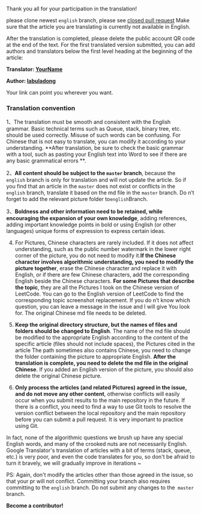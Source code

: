 Thank you all for your participation in the translation!

please clone newest `english` branch, please see [closed pull request](https://github.com/labuladong/fucking-algorithm/pulls?q=is%3Apr+is%3Aclosed) Make sure that the article you are translating is currently not available in English.

After the translation is completed, please delete the public account QR code at the end of the text. For the first translated version submitted, you can add authors and translators below the first level heading at the beginning of the article:

**Translator: [YourName](https://github.com/YourName)**

**Author: [labuladong](https://github.com/labuladong)**

Your link can point you wherever you want.
### Translation convention

1、The translation must be smooth and consistent with the English grammar. Basic technical terms such as Queue, stack, binary tree, etc. should be used correctly. Misuse of such words can be confusing. For Chinese that is not easy to translate, you can modify it according to your understanding. **After translation, be sure to check the basic grammar with a tool, such as pasting your English text into Word to see if there are any basic grammatical errors **.

2、**All content should be subject to the `master` branch**, because the` english` branch is only for translation and will not update the article. So if you find that an article in the `master` does not exist or conflicts in the` english` branch, translate it based on the md file in the `master` branch. Do n’t forget to add the relevant picture folder to` english `Branch.

3、**Boldness and other information need to be retained, while encouraging the expansion of your own knowledge**, adding references, adding important knowledge points in bold or using English (or other languages) unique forms of expression to express certain ideas.

4. For Pictures, Chinese characters are rarely included. If it does not affect understanding, such as the public number watermark in the lower right corner of the picture, you do not need to modify it.**If the Chinese character involves algorithmic understanding, you need to modify the picture together**, erase the Chinese character and replace it with English, or if there are few Chinese characters, add the corresponding English beside the Chinese characters. **For some Pictures that describe the topic**, they are all the Pictures I took on the Chinese version of LeetCode. You can go to the English version of LeetCode to find the corresponding topic screenshot replacement. If you do n’t know which question, you can leave a message in the issue and I will give You look for. The original Chinese md file needs to be deleted.

5. **Keep the original directory structure, but the names of files and folders should be changed to English**. The name of the md file should be modified to the appropriate English according to the content of the specific article (files should not include spaces), the Pictures cited in the article The path sometimes also contains Chinese, you need to change the folder containing the picture to appropriate English. **After the translation is complete, you need to delete the md file in the original Chinese**. If you added an English version of the picture, you should also delete the original Chinese picture.

6. **Only process the articles (and related Pictures) agreed in the issue, and do not move any other content**, otherwise conflicts will easily occur when you submit results to the main repository in the future. If there is a conflict, you need to find a way to use Git tools to resolve the version conflict between the local repository and the main repository before you can submit a pull request. It is very important to practice using Git.

In fact, none of the algorithmic questions we brush up have any special English words, and many of the crooked nuts are not necessarily English. Google Translator's translation of articles with a bit of terms (stack, queue, etc.) is very poor, and even the code translates for you, so don't be afraid to turn it bravely, we will gradually improve in iterations ~

PS: Again, don't modify the articles other than those agreed in the issue, so that your pr will not conflict. Committing your branch also requires committing to the `english` branch. Do not submit any changes to the` master` branch.

**Become a contributor!**
